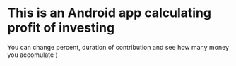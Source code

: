 # This is an Android app calculating profit of investing

You can change percent, duration of contribution and see how many money you accomulate )

